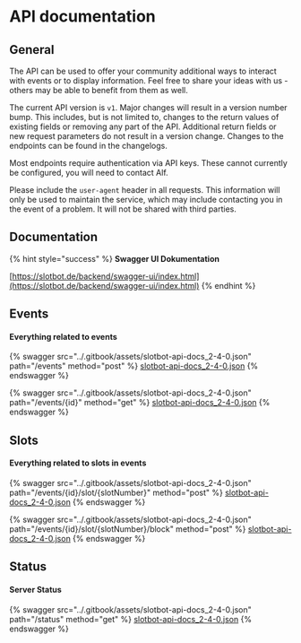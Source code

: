 # API documentation

## General

The API can be used to offer your community additional ways to interact with events or to display information. Feel free to share your ideas with us - others may be able to benefit from them as well.

The current API version is `v1`. Major changes will result in a version number bump. This includes, but is not limited to, changes to the return values of existing fields or removing any part of the API. Additional return fields or new request parameters do not result in a version change. Changes to the endpoints can be found in the changelogs.

Most endpoints require authentication via API keys. These cannot currently be configured, you will need to contact Alf.

Please include the `user-agent` header in all requests. This information will only be used to maintain the service, which may include contacting you in the event of a problem. It will not be shared with third parties.

## Documentation

{% hint style="success" %}
**Swagger UI Dokumentation**

[https://slotbot.de/backend/swagger-ui/index.html](https://slotbot.de/backend/swagger-ui/index.html)
{% endhint %}

## Events

#### Everything related to events <a href="#operations-tag-events" id="operations-tag-events"></a>

{% swagger src="../.gitbook/assets/slotbot-api-docs_2-4-0.json" path="/events" method="post" %}
[slotbot-api-docs_2-4-0.json](../.gitbook/assets/slotbot-api-docs_2-4-0.json)
{% endswagger %}

{% swagger src="../.gitbook/assets/slotbot-api-docs_2-4-0.json" path="/events/{id}" method="get" %}
[slotbot-api-docs_2-4-0.json](../.gitbook/assets/slotbot-api-docs_2-4-0.json)
{% endswagger %}

## Slots

#### Everything related to slots in events <a href="#operations-tag-slots" id="operations-tag-slots"></a>

{% swagger src="../.gitbook/assets/slotbot-api-docs_2-4-0.json" path="/events/{id}/slot/{slotNumber}" method="post" %}
[slotbot-api-docs_2-4-0.json](../.gitbook/assets/slotbot-api-docs_2-4-0.json)
{% endswagger %}

{% swagger src="../.gitbook/assets/slotbot-api-docs_2-4-0.json" path="/events/{id}/slot/{slotNumber}/block" method="post" %}
[slotbot-api-docs_2-4-0.json](../.gitbook/assets/slotbot-api-docs_2-4-0.json)
{% endswagger %}

## Status

#### Server Status <a href="#operations-tag-status" id="operations-tag-status"></a>

{% swagger src="../.gitbook/assets/slotbot-api-docs_2-4-0.json" path="/status" method="get" %}
[slotbot-api-docs_2-4-0.json](../.gitbook/assets/slotbot-api-docs_2-4-0.json)
{% endswagger %}
